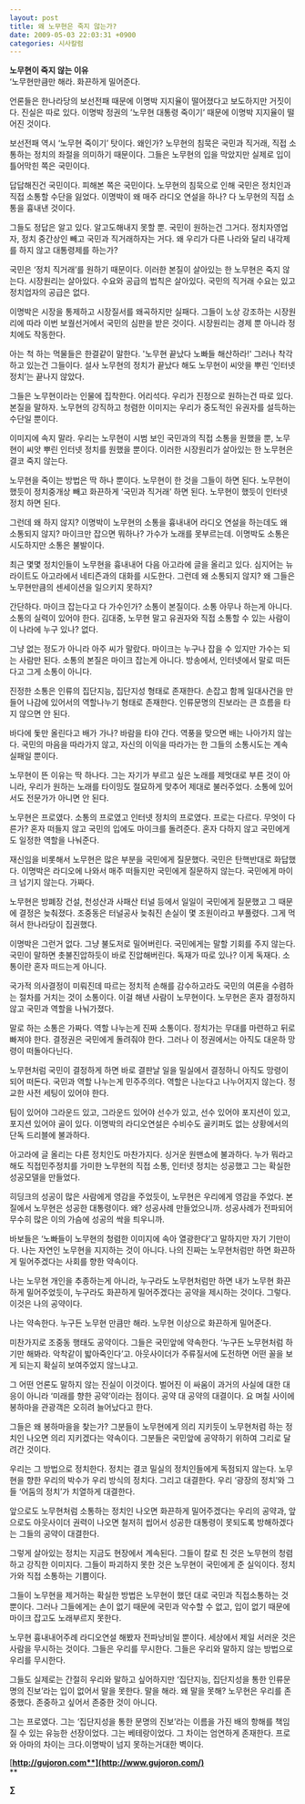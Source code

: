 ```yaml
---
layout: post
title: 왜 노무현은 죽지 않는가?
date: 2009-05-03 22:03:31 +0900
categories: 시사칼럼
---
```

**노무현이 죽지 않는 이유**  
‘노무현만큼만 해라. 화끈하게 밀어준다.

언론들은 한나라당의 보선전패 때문에 이명박 지지율이 떨어졌다고 보도하지만 거짓이다. 진실은 따로 있다. 이명박 정권의 ’노무현 대통령 죽이기’ 때문에 이명박 지지율이 떨어진 것이다. 

보선전패 역시 ‘노무현 죽이기’ 탓이다. 왜인가? 노무현의 침묵은 국민과 직거래, 직접 소통하는 정치의 좌절을 의미하기 때문이다. 그들은 노무현의 입을 막았지만 실제로 입이 틀어막힌 쪽은 국민이다. 

답답해진건 국민이다. 피해본 쪽은 국민이다. 노무현의 침묵으로 인해 국민은 정치인과 직접 소통할 수단을 잃었다. 이명박이 왜 매주 라디오 연설을 하나? 다 노무현의 직접 소통을 흉내낸 것이다. 

그들도 정답은 알고 있다. 알고도해내지 못할 뿐. 국민이 원하는건 그거다. 정치자영업자, 정치 중간상인 빼고 국민과 직거래하자는 거다. 왜 우리가 다른 나라와 달리 내각제를 하지 않고 대통령제를 하는가? 

국민은 ‘정치 직거래’를 원하기 때문이다. 이러한 본질이 살아있는 한 노무현은 죽지 않는다. 시장원리는 살아있다. 수요와 공급의 법칙은 살아있다. 국민의 직거래 수요는 있고 정치업자의 공급은 없다. 

이명박은 시장을 통제하고 시장질서를 왜곡하지만 실패다. 그들이 노상 강조하는 시장원리에 따라 이번 보궐선거에서 국민의 심판을 받은 것이다. 시장원리는 경제 뿐 아니라 정치에도 작동한다.

아는 척 하는 먹물들은 한결같이 말한다. '노무현 끝났다 노빠들 해산하라!' 그러나 착각하고 있는건 그들이다. 설사 노무현의 정치가 끝났다 해도 노무현이 씨앗을 뿌린 ‘인터넷 정치’는 끝나지 않았다. 

그들은 노무현이라는 인물에 집착한다. 어리석다. 우리가 진정으로 원하는건 따로 있다. 본질을 말하자. 노무현의 강직하고 청렴한 이미지는 우리가 중도적인 유권자를 설득하는 수단일 뿐이다.

이미지에 속지 말라. 우리는 노무현이 시범 보인 국민과의 직접 소통을 원했을 뿐, 노무현이 씨앗 뿌린 인터넷 정치를 원했을 뿐이다. 이러한 시장원리가 살아있는 한 노무현은 결코 죽지 않는다.

노무현을 죽이는 방법은 딱 하나 뿐이다. 노무현이 한 것을 그들이 하면 된다. 노무현이 했듯이 정치중개상 빼고 화끈하게 ‘국민과 직거래’ 하면 된다. 노무현이 했듯이 인터넷 정치 하면 된다.

그런데 왜 하지 않지? 이명박이 노무현의 소통을 흉내내어 라디오 연설을 하는데도 왜 소통되지 않지? 마이크만 잡으면 뭐하나? 가수가 노래를 못부르는데. 이명박도 소통은 시도하지만 소통은 불발이다.

최근 몇몇 정치인들이 노무현을 흉내내어 다음 아고라에 글을 올리고 있다. 심지어는 뉴라이트도 아고라에서 네티즌과의 대화를 시도한다. 그런데 왜 소통되지 않지? 왜 그들은 노무현만큼의 센세이션을 일으키지 못하지?

간단하다. 마이크 잡는다고 다 가수인가? 소통이 본질이다. 소통 아무나 하는게 아니다. 소통의 실력이 있어야 한다. 김대중, 노무현 말고 유권자와 직접 소통할 수 있는 사람이 이 나라에 누구 있나? 없다. 

그냥 없는 정도가 아니라 아주 씨가 말랐다. 마이크는 누구나 잡을 수 있지만 가수는 되는 사람만 된다. 소통의 본질은 마이크 잡는게 아니다. 방송에서, 인터넷에서 말로 떠든다고 그게 소통이 아니다. 

진정한 소통은 인류의 집단지능, 집단지성 형태로 존재한다. 손잡고 함께 일대사건을 만들어 나감에 있어서의 역할나누기 형태로 존재한다. 인류문명의 진보라는 큰 흐름을 타지 않으면 안 된다.

바다에 돛만 올린다고 배가 가나? 바람을 타야 간다. 역풍을 맞으면 배는 나아가지 않는다. 국민의 마음을 따라가지 않고, 자신의 이익을 따라가는 한 그들의 소통시도는 계속 실패일 뿐이다.

노무현이 뜬 이유는 딱 하나다. 그는 자기가 부르고 싶은 노래를 제멋대로 부른 것이 아니라, 우리가 원하는 노래를 타이밍도 절묘하게 맞추어 제대로 불러주었다. 소통에 있어서도 전문가가 아니면 안 된다.

노무현은 프로였다. 소통의 프로였고 인터넷 정치의 프로였다. 프로는 다르다. 무엇이 다른가? 혼자 떠들지 않고 국민의 입에도 마이크를 돌려준다. 혼자 다하지 않고 국민에게도 일정한 역할을 나눠준다.

재신임을 비롯해서 노무현은 많은 부분을 국민에게 질문했다. 국민은 탄핵반대로 화답했다. 이명박은 라디오에 나와서 매주 떠들지만 국민에게 질문하지 않는다. 국민에게 마이크 넘기지 않는다. 가짜다.

노무현은 방폐장 건설, 천성산과 사패산 터널 등에서 일일이 국민에게 질문했고 그 때문에 결정은 늦춰졌다. 조중동은 터널공사 늦춰진 손실이 몇 조원이라고 부풀렸다. 그게 먹혀서 한나라당이 집권했다.

이명박은 그런거 없다. 그냥 불도저로 밀어버린다. 국민에게는 말할 기회를 주지 않는다. 국민이 말하면 촛불진압하듯이 바로 진압해버린다. 독재가 따로 있나? 이게 독재다. 소통이란 혼자 떠드는게 아니다. 

국가적 의사결정이 미뤄진데 따르는 정치적 손해를 감수하고라도 국민의 여론을 수렴하는 절차를 거치는 것이 소통이다. 이걸 해낸 사람이 노무현이다. 노무현은 혼자 결정하지 않고 국민과 역할을 나눠가졌다.

말로 하는 소통은 가짜다. 역할 나누는게 진짜 소통이다. 정치가는 무대를 마련하고 뒤로 빠져야 한다. 결정권은 국민에게 돌려줘야 한다. 그러나 이 정권에서는 아직도 대운하 망령이 떠돌아다닌다.

노무현처럼 국민이 결정하게 하면 바로 결판날 일을 밀실에서 결정하니 아직도 망령이 되어 떠돈다. 국민과 역할 나누는게 민주주의다. 역할은 나눈다고 나누어지지 않는다. 정교한 사전 세팅이 있어야 한다.

팀이 있어야 그라운드 있고, 그라운드 있어야 선수가 있고, 선수 있어야 포지션이 있고, 포지션 있어야 골이 있다. 이명박의 라디오연설은 수비수도 골키퍼도 없는 상황에서의 단독 드리블에 불과하다.

아고라에 글 올리는 다른 정치인도 마찬가지다. 싱거운 원맨쇼에 불과하다. 누가 뭐라고 해도 직접민주정치를 가미한 노무현의 직접 소통, 인터넷 정치는 성공했고 그는 확실한 성공모델을 만들었다. 

히딩크의 성공이 많은 사람에게 영감을 주었듯이, 노무현은 우리에게 영감을 주었다. 본질에서 노무현은 성공한 대통령이다. 왜? 성공사례 만들었으니까. 성공사례가 전파되어 무수히 많은 이의 가슴에 성공의 싹을 틔우니까.

바보들은 ‘노빠들이 노무현의 청렴한 이미지에 속아 열광한다’고 말하지만 자기 기만이다. 나는 자연인 노무현을 지지하는 것이 아니다. 나의 진짜는 노무현처럼만 하면 화끈하게 밀어주겠다는 사회를 향한 약속이다. 

나는 노무현 개인을 추종하는게 아니라, 누구라도 노무현처럼만 하면 내가 노무현 화끈하게 밀어주었듯이, 누구라도 화끈하게 밀어주겠다는 공약을 제시하는 것이다. 그렇다. 이것은 나의 공약이다. 

나는 약속한다. 누구든 노무현 만큼만 해라. 노무현 이상으로 화끈하게 밀어준다.

미찬가지로 조중동 행태도 공약이다. 그들은 국민앞에 약속한다. ‘누구든 노무현처럼 하기만 해봐라. 악착같이 밟아죽인다’고. 아웃사이더가 주류질서에 도전하면 어떤 꼴을 보게 되는지 확실히 보여주었지 않느냐고.

그 어떤 언론도 말하지 않는 진실이 이것이다. 벌어진 이 싸움이 과거의 사실에 대한 대응이 아니라 ‘미래를 향한 공약’이라는 점이다. 공약 대 공약의 대결이다. 요 며칠 사이에 봉하마을 관광객은 오히려 늘어났다고 한다.

그들은 왜 봉하마을을 찾는가? 그분들이 노무현에게 의리 지키듯이 노무현처럼 하는 정치인 나오면 의리 지키겠다는 약속이다. 그분들은 국민앞에 공약하기 위하여 그리로 달려간 것이다. 

우리는 그 방법으로 정치한다. 정치는 결코 밀실의 정치인들에게 독점되지 않는다. 노무현을 향한 우리의 박수가 우리 방식의 정치다. 그리고 대결한다. 우리 ‘광장의 정치’와 그들 ‘어둠의 정치’가 치열하게 대결한다.

앞으로도 노무현처럼 소통하는 정치인 나오면 화끈하게 밀어주겠다는 우리의 공약과, 앞으로도 아웃사이더 권력이 나오면 철저히 씹어서 성공한 대통령이 못되도록 방해하겠다는 그들의 공약이 대결한다. 

그렇게 살아있는 정치는 지금도 현장에서 계속된다. 그들이 칼로 친 것은 노무현의 청렴하고 강직한 이미지다. 그들이 파괴하지 못한 것은 노무현이 국민에게 준 실익이다. 정치가와 직접 소통하는 기쁨이다. 

그들이 노무현을 제거하는 확실한 방법은 노무현이 했던 대로 국민과 직접소통하는 것 뿐이다. 그러나 그들에게는 손이 없기 때문에 국민과 악수할 수 없고, 입이 없기 때문에 마이크 잡고도 노래부르지 못한다. 

노무현 흉내내어주례 라디오연설 해봤자 전파낭비일 뿐이다. 세상에서 제일 서러운 것은 사람을 무시하는 것이다. 그들은 우리를 무시한다. 그들은 우리와 말하지 않는 방법으로 우리를 무시한다. 

그들도 실제로는 간절히 우리와 말하고 싶어하지만 ‘집단지능, 집단지성을 통한 인류문명의 진보’라는 입이 없어서 말을 못한다. 말을 해라. 왜 말을 못해? 노무현은 우리를 존중했다. 존중하고 싶어서 존중한 것이 아니다.

그는 프로였다. 그는 ‘집단지성을 통한 문명의 진보’라는 이름을 가진 배의 항해를 책임질 수 있는 유능한 선장이었다. 그는 베테랑이었다. 그 차이는 엄연하게 존재한다. 프로와 아마의 차이는 크다.이명박이 넘지 못하는거대한 벽이다.

[**http://gujoron.com**](http://www.gujoron.com/)**  
** 

**∑**